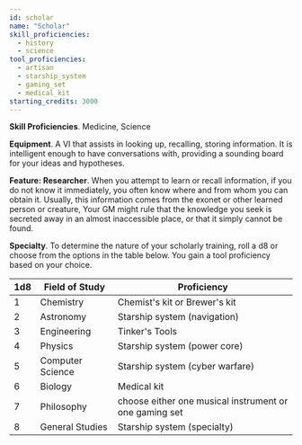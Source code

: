 ```yaml
---
id: scholar
name: "Scholar"
skill_proficiencies:
  - history
  - science
tool_proficiencies:
  - artisan
  - starship_system
  - gaming_set
  - medical_kit
starting_credits: 3000
---
```



__Skill Proficiencies__. Medicine, Science

__Equipment__. A VI that assists in looking up, recalling, storing information. It is intelligent enough to have conversations
with, providing a sounding board for your ideas and hypotheses.

__Feature: Researcher__. When you attempt to learn or recall information, if you do not know it immediately, you often
know where and from whom you can obtain it. Usually, this information comes from the exonet or other learned person or
creature, Your GM might rule that the knowledge you seek is secreted away in an almost inaccessible place, or that it
simply cannot be found.

__Specialty__. To determine the nature of your scholarly training, roll a d8 or choose from the options in the table below.
You gain a tool proficiency based on your choice.

1d8 | Field of Study | Proficiency
--- | --- | ---
1 | Chemistry | Chemist's kit or Brewer's kit
2	| Astronomy | Starship system (navigation)
3	| Engineering | Tinker's Tools
4	| Physics | Starship system (power core)
5	| Computer Science | Starship system (cyber warfare)
6	| Biology | Medical kit
7	| Philosophy | choose either one musical instrument or one gaming set
8	| General Studies | Starship system (specialty)